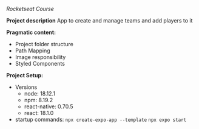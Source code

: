 *Rocketseat Course*

**Project description**
App to create and manage teams and add players to it

**Pragmatic content:**
  - Project folder structure 
  - Path Mapping
  - Image responsibility
  - Styled Components

**Project Setup:**
  - Versions
    - node: 18.12.1
    - npm: 8.19.2
    - react-native: 0.70.5
    - react: 18.1.0
  - startup commands:
    ```npx create-expo-app --template```
    ```npx expo start```

